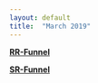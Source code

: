 ```yaml
---
layout: default
title:  "March 2019"
---
```


**[RR-Funnel](/prm-funnel/month/2019-03/rr-funnel/rr-funnel.html)**

**[SR-Funnel](/prm-funnel/month/2019-03/sr-funnel/sr-funnel.html)**